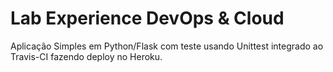 # Lab Experience DevOps & Cloud 
Aplicação Simples em  Python/Flask com teste usando Unittest integrado ao Travis-CI fazendo deploy no Heroku.
